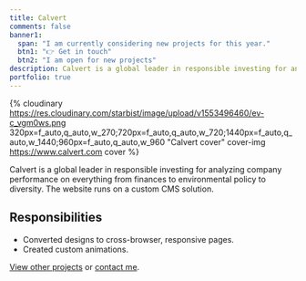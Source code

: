 ```yaml
---
title: Calvert
comments: false
banner1:
  span: "I am currently considering new projects for this year."
  btn1: "👉 Get in touch"
  btn2: "I am open for new projects"
description: Calvert is a global leader in responsible investing for analyzing company performance on everything from finances to environmental policy to diversity.
portfolio: true
---
```


{% cloudinary https://res.cloudinary.com/starbist/image/upload/v1553496460/ev-c_vgm0ws.png 320px=f_auto,q_auto,w_270;720px=f_auto,q_auto,w_720;1440px=f_auto,q_auto,w_1440;960px=f_auto,q_auto,w_960 "Calvert cover" cover-img https://www.calvert.com cover %}

Calvert is a global leader in responsible investing for analyzing company performance on everything from finances to environmental policy to diversity. The website runs on a custom CMS solution.

<!-- Link: [calvert.com](#calvert) -->

## Responsibilities

- Converted designs to cross-browser, responsive pages.
- Created custom animations.

[View other projects](/portfolio/) or [contact me](/about-me/).
